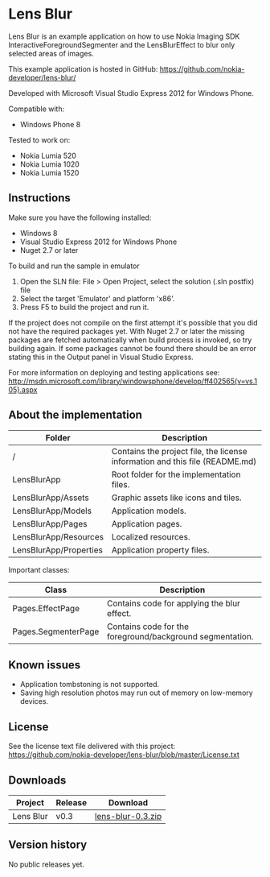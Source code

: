 Lens Blur
=========

Lens Blur is an example application on how to use Nokia Imaging SDK
InteractiveForegroundSegmenter and the LensBlurEffect to blur only selected areas of images.

This example application is hosted in GitHub:
https://github.com/nokia-developer/lens-blur/

Developed with Microsoft Visual Studio Express 2012 for Windows Phone.

Compatible with:

 * Windows Phone 8

Tested to work on:

 * Nokia Lumia 520
 * Nokia Lumia 1020
 * Nokia Lumia 1520


Instructions
------------

Make sure you have the following installed:

 * Windows 8
 * Visual Studio Express 2012 for Windows Phone
 * Nuget 2.7 or later

To build and run the sample in emulator

1. Open the SLN file:
   File > Open Project, select the solution (.sln postfix) file
2. Select the target 'Emulator' and platform 'x86'.
3. Press F5 to build the project and run it.


If the project does not compile on the first attempt it's possible that you
did not have the required packages yet. With Nuget 2.7 or later the missing
packages are fetched automatically when build process is invoked, so try
building again. If some packages cannot be found there should be an
error stating this in the Output panel in Visual Studio Express.

For more information on deploying and testing applications see:
http://msdn.microsoft.com/library/windowsphone/develop/ff402565(v=vs.105).aspx


About the implementation
------------------------

| Folder | Description |
| ------ | ----------- |
| / | Contains the project file, the license information and this file (README.md) |
| LensBlurApp | Root folder for the implementation files.  |
| LensBlurApp/Assets | Graphic assets like icons and tiles. |
| LensBlurApp/Models | Application models. |
| LensBlurApp/Pages | Application pages. |
| LensBlurApp/Resources | Localized resources. |
| LensBlurApp/Properties | Application property files. |

Important classes:

| Class | Description |
| ----- | ----------- |
| Pages.EffectPage | Contains code for applying the blur effect. |
| Pages.SegmenterPage | Contains code for the foreground/background segmentation. |


Known issues
------------

 * Application tombstoning is not supported.
 * Saving high resolution photos may run out of memory on low-memory devices.


License
-------

See the license text file delivered with this project:
https://github.com/nokia-developer/lens-blur/blob/master/License.txt


Downloads
---------

| Project | Release | Download |
| ------- | --------| -------- |
| Lens Blur | v0.3 | [lens-blur-0.3.zip](https://github.com/nokia-developer/lens-blur/archive/v0.3.zip) |


Version history
---------------

No public releases yet.
